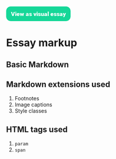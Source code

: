 <a href="https://visual-essays.app"><img src="/ve-button.png"></a>

# Essay markup

## Basic Markdown

## Markdown extensions used

1. Footnotes
1. Image captions
1. Style classes

## HTML tags used

1. `param`
1. `span`
